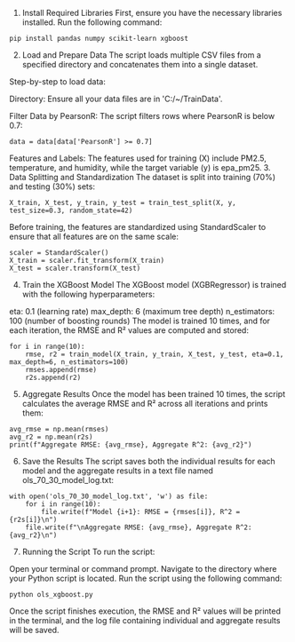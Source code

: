 1. Install Required Libraries
First, ensure you have the necessary libraries installed. Run the following command:

```
pip install pandas numpy scikit-learn xgboost
```
2. Load and Prepare Data
The script loads multiple CSV files from a specified directory and concatenates them into a single dataset.

Step-by-step to load data:

Directory: Ensure all your data files are in 'C:/~/TrainData'.

Filter Data by PearsonR: The script filters rows where PearsonR is below 0.7:

```
data = data[data['PearsonR'] >= 0.7]
```
Features and Labels: The features used for training (X) include PM2.5, temperature, and humidity, while the target variable (y) is epa_pm25.
3. Data Splitting and Standardization
The dataset is split into training (70%) and testing (30%) sets:

```
X_train, X_test, y_train, y_test = train_test_split(X, y, test_size=0.3, random_state=42)
```
Before training, the features are standardized using StandardScaler to ensure that all features are on the same scale:

```
scaler = StandardScaler()
X_train = scaler.fit_transform(X_train)
X_test = scaler.transform(X_test)
```
4. Train the XGBoost Model
The XGBoost model (XGBRegressor) is trained with the following hyperparameters:

eta: 0.1 (learning rate)
max_depth: 6 (maximum tree depth)
n_estimators: 100 (number of boosting rounds)
The model is trained 10 times, and for each iteration, the RMSE and R² values are computed and stored:

```
for i in range(10):
    rmse, r2 = train_model(X_train, y_train, X_test, y_test, eta=0.1, max_depth=6, n_estimators=100)
    rmses.append(rmse)
    r2s.append(r2)
```
5. Aggregate Results
Once the model has been trained 10 times, the script calculates the average RMSE and R² across all iterations and prints them:

```
avg_rmse = np.mean(rmses)
avg_r2 = np.mean(r2s)
print(f"Aggregate RMSE: {avg_rmse}, Aggregate R^2: {avg_r2}")
```
6. Save the Results
The script saves both the individual results for each model and the aggregate results in a text file named ols_70_30_model_log.txt:

```
with open('ols_70_30_model_log.txt', 'w') as file:
    for i in range(10):
        file.write(f"Model {i+1}: RMSE = {rmses[i]}, R^2 = {r2s[i]}\n")
    file.write(f"\nAggregate RMSE: {avg_rmse}, Aggregate R^2: {avg_r2}\n")
```
7. Running the Script
To run the script:

Open your terminal or command prompt.
Navigate to the directory where your Python script is located.
Run the script using the following command:
```
python ols_xgboost.py
```

Once the script finishes execution, the RMSE and R² values will be printed in the terminal, and the log file containing individual and aggregate results will be saved.
